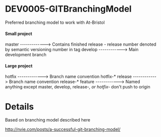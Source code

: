 # DEV0005-GITBranchingModel
Preferred branching model to work with At-Bristol


#### Small project

master ------------->   Contains finished release - release number denoted by semantic versioning number in tag 
develop ------------>   Main development branch  

#### Large project

hotfix -------------> Branch name convention hotfix-* 
release ------------> Branch name  convention release-*
feature ------------> Named anything except master, develop, release-*, or hotfix-* don't push to origin

# Details

Based on branching model described here

http://nvie.com/posts/a-successful-git-branching-model/

